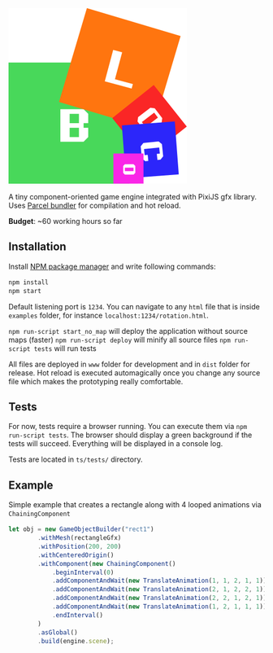 ![logo](docs/logo.png)

A tiny component-oriented game engine integrated with PixiJS gfx library. Uses <a href="https://github.com/parcel-bundler/parcel" target="_blank">Parcel bundler</a> for compilation and hot reload.

**Budget**: ~60 working hours so far

## Installation

Install <a href="https://www.npmjs.com/" target="_blank">NPM package manager</a> and write following commands:

```bash
npm install
npm start
```

Default listening port is `1234`. You can navigate to any `html` file that is inside `examples` folder, for instance `localhost:1234/rotation.html`.

`npm run-script start_no_map` will deploy the application without source maps (faster)
`npm run-script deploy` will minify all source files
`npm run-script tests` will run tests 

All files are deployed in `www` folder for development and in `dist` folder for release. Hot reload is executed automagically once you change any source file which makes the prototyping really comfortable. 

## Tests
For now, tests require a browser running. You can execute them via `npm run-script tests`. The browser should display a green background if the tests will succeed. Everything will be displayed in a console log.

Tests are located in `ts/tests/` directory.


## Example

Simple example that creates a rectangle along with 4 looped animations via `ChainingComponent`

```Typescript
let obj = new GameObjectBuilder("rect1")
		.withMesh(rectangleGfx)
		.withPosition(200, 200)
		.withCenteredOrigin()
		.withComponent(new ChainingComponent()
			.beginInterval(0)
			.addComponentAndWait(new TranslateAnimation(1, 1, 2, 1, 1)))
			.addComponentAndWait(new TranslateAnimation(2, 1, 2, 2, 1)))
			.addComponentAndWait(new TranslateAnimation(2, 2, 1, 2, 1)))
			.addComponentAndWait(new TranslateAnimation(1, 2, 1, 1, 1)))
			.endInterval()
        )
		.asGlobal()
		.build(engine.scene);
```